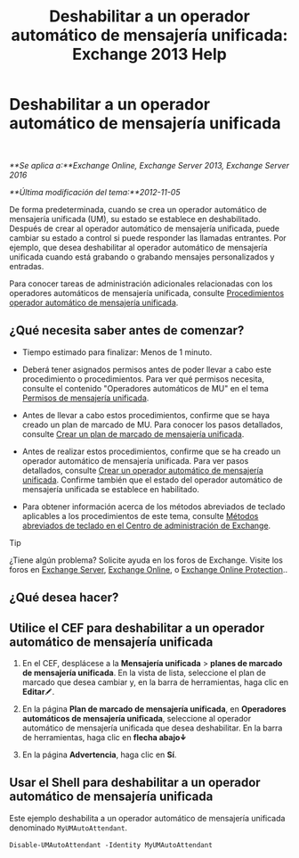 ﻿---
title: 'Deshabilitar a un operador automático de mensajería unificada: Exchange 2013 Help'
TOCTitle: Deshabilitar a un operador automático de mensajería unificada
ms:assetid: ad79f374-f68f-430b-8b9c-2c841e1c55ae
ms:mtpsurl: https://technet.microsoft.com/es-es/library/Bb124228(v=EXCHG.150)
ms:contentKeyID: 49895833
ms.date: 05/22/2018
mtps_version: v=EXCHG.150
ms.translationtype: MT
---

# Deshabilitar a un operador automático de mensajería unificada

 

_**Se aplica a:**Exchange Online, Exchange Server 2013, Exchange Server 2016_

_**Última modificación del tema:**2012-11-05_

De forma predeterminada, cuando se crea un operador automático de mensajería unificada (UM), su estado se establece en deshabilitado. Después de crear al operador automático de mensajería unificada, puede cambiar su estado a control si puede responder las llamadas entrantes. Por ejemplo, que desea deshabilitar al operador automático de mensajería unificada cuando está grabando o grabando mensajes personalizados y entradas.

Para conocer tareas de administración adicionales relacionadas con los operadores automáticos de mensajería unificada, consulte [Procedimientos operador automático de mensajería unificada](um-auto-attendant-procedures-exchange-2013-help.md).

## ¿Qué necesita saber antes de comenzar?

  - Tiempo estimado para finalizar: Menos de 1 minuto.

  - Deberá tener asignados permisos antes de poder llevar a cabo este procedimiento o procedimientos. Para ver qué permisos necesita, consulte el contenido "Operadores automáticos de MU" en el tema [Permisos de mensajería unificada](unified-messaging-permissions-exchange-2013-help.md).

  - Antes de llevar a cabo estos procedimientos, confirme que se haya creado un plan de marcado de MU. Para conocer los pasos detallados, consulte [Crear un plan de marcado de mensajería unificada](create-a-um-dial-plan-exchange-2013-help.md).

  - Antes de realizar estos procedimientos, confirme que se ha creado un operador automático de mensajería unificada. Para ver pasos detallados, consulte [Crear un operador automático de mensajería unificada](create-a-um-auto-attendant-exchange-2013-help.md). Confirme también que el estado del operador automático de mensajería unificada se establece en habilitado.

  - Para obtener información acerca de los métodos abreviados de teclado aplicables a los procedimientos de este tema, consulte [Métodos abreviados de teclado en el Centro de administración de Exchange](keyboard-shortcuts-in-the-exchange-admin-center-exchange-online-protection-help.md).


> [!TIP]
> ¿Tiene algún problema? Solicite ayuda en los foros de Exchange. Visite los foros en <A href="https://go.microsoft.com/fwlink/p/?linkid=60612">Exchange Server</A>, <A href="https://go.microsoft.com/fwlink/p/?linkid=267542">Exchange Online</A>, o <A href="https://go.microsoft.com/fwlink/p/?linkid=285351">Exchange Online Protection</A>..



## ¿Qué desea hacer?

## Utilice el CEF para deshabilitar a un operador automático de mensajería unificada

1.  En el CEF, desplácese a la **Mensajería unificada** \> **planes de marcado de mensajería unificada**. En la vista de lista, seleccione el plan de marcado que desea cambiar y, en la barra de herramientas, haga clic en **Editar**![Icono Editar](images/Bb124582.6f53ccb2-1f13-4c02-bea0-30690e6ea71d(EXCHG.150).gif "Icono Editar").

2.  En la página **Plan de marcado de mensajería unificada**, en **Operadores automáticos de mensajería unificada**, seleccione al operador automático de mensajería unificada que desea deshabilitar. En la barra de herramientas, haga clic en **flecha abajo**![Icono flecha abajo](images/JJ150576.ef5ca57d-a033-457b-bd92-6361877c33d0(EXCHG.150).gif "Icono flecha abajo")

3.  En la página **Advertencia**, haga clic en **Sí**.

## Usar el Shell para deshabilitar a un operador automático de mensajería unificada

Este ejemplo deshabilita a un operador automático de mensajería unificada denominado `MyUMAutoAttendant`.

    Disable-UMAutoAttendant -Identity MyUMAutoAttendant

